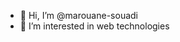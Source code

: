 - 👋 Hi, I’m @marouane-souadi
- 👀 I’m interested in web technologies
<!---
marouane-souadi/marouane-souadi is a ✨ special ✨ repository because its `README.md` (this file) appears on your GitHub profile.
You can click the Preview link to take a look at your changes.
--->
